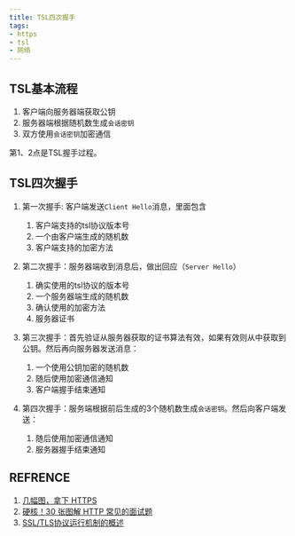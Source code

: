 ```yaml
---
title: TSL四次握手
tags:
- https
- tsl
- 网络
---
```


## TSL基本流程

1. 客户端向服务器端获取公钥
2. 服务器端根据随机数生成`会话密钥`
3. 双方使用`会话密钥`加密通信

第1、2点是TSL握手过程。

## TSL四次握手

1. 第一次握手: 客户端发送`Client Hello`消息，里面包含

   1. 客户端支持的tsl协议版本号
   2. 一个由客户端生成的随机数
   3. 客户端支持的加密方法

2. 第二次握手：服务器端收到消息后，做出回应（`Server Hello`）

   1. 确实使用的tsl协议的版本号
   2. 一个服务器端生成的随机数
   3. 确认使用的加密方法
   4. 服务器证书

3. 第三次握手：首先验证从服务器获取的证书算法有效，如果有效则从中获取到公钥。然后再向服务器发送消息：

   1. 一个使用公钥加密的随机数
   2. 随后使用加密通信通知
   3. 客户端握手结束通知

4. 第四次握手：服务端根据前后生成的3个随机数生成`会话密钥`。然后向客户端发送：

   1. 随后使用加密通信通知
   2. 服务器握手结束通知

## REFRENCE

1. [几幅图，拿下 HTTPS](https://www.cnblogs.com/xiaolincoding/p/14274353.html)
2. [硬核！30 张图解 HTTP 常见的面试题](https://mp.weixin.qq.com/s/bUy220-ect00N4gnO0697A)
3. [SSL/TLS协议运行机制的概述](http://www.ruanyifeng.com/blog/2014/02/ssl_tls.html)